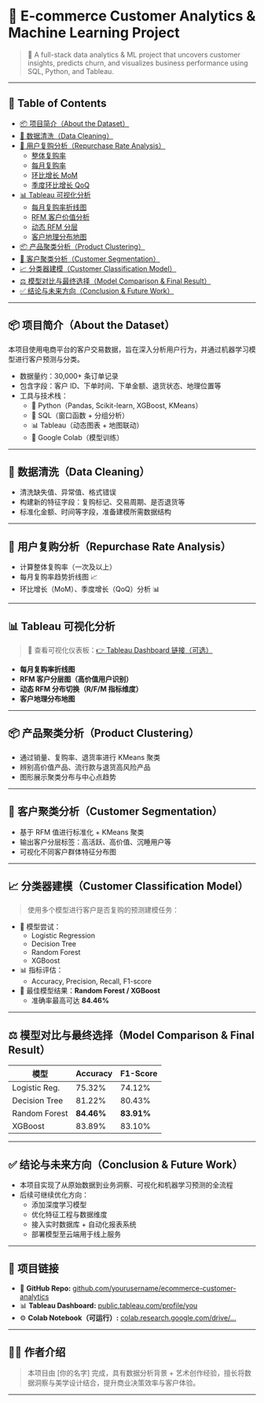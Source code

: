 # 🛒 E-commerce Customer Analytics & Machine Learning Project

> 🎯 A full-stack data analytics & ML project that uncovers customer insights, predicts churn, and visualizes business performance using SQL, Python, and Tableau.

---

## 📑 Table of Contents

- [📦 项目简介（About the Dataset）](##[项目简介about-the-dataset](https://github.com/qwqw16/E-commerce-Customer-Analytics/blob/main/README.md#-%E9%A1%B9%E7%9B%AE%E7%AE%80%E4%BB%8Babout-the-dataset))
- [🧹 数据清洗（Data Cleaning）](#数据清洗data-cleaning)
- [🔁 用户复购分析（Repurchase Rate Analysis）](#用户复购分析repurchase-rate-analysis)
  - [整体复购率](#整体复购率)
  - [每月复购率](#每月复购率)
  - [环比增长 MoM](#环比增长-mom)
  - [季度环比增长 QoQ](#季度环比增长-qoq)
- [📊 Tableau 可视化分析](#tableau-可视化分析)
  - [每月复购率折线图](#每月复购率折线图)
  - [RFM 客户价值分析](#rfm-客户价值分析)
  - [动态 RFM 分层](#动态-rfm-分层)
  - [客户地理分布地图](#客户地理分布地图)
- [📦 产品聚类分析（Product Clustering）](#产品聚类分析product-clustering)
- [👥 客户聚类分析（Customer Segmentation）](#客户聚类分析customer-segmentation)
- [📈 分类器建模（Customer Classification Model）](#分类器建模customer-classification-model)
- [⚖️ 模型对比与最终选择（Model Comparison & Final Result）](#模型对比与最终选择model-comparison--final-result)
- [✅ 结论与未来方向（Conclusion & Future Work）](#结论与未来方向conclusion--future-work)

---

## 📦 项目简介（About the Dataset）

本项目使用电商平台的客户交易数据，旨在深入分析用户行为，并通过机器学习模型进行客户预测与分类。

- 数据量约：30,000+ 条订单记录
- 包含字段：客户 ID、下单时间、下单金额、退货状态、地理位置等
- 工具与技术栈：  
  - 🐍 Python（Pandas, Scikit-learn, XGBoost, KMeans）  
  - 🧠 SQL（窗口函数 + 分组分析）  
  - 📊 Tableau（动态图表 + 地图联动）  
  - 🔁 Google Colab（模型训练）

---

## 🧹 数据清洗（Data Cleaning）

- 清洗缺失值、异常值、格式错误
- 构建新的特征字段：复购标记、交易周期、是否退货等
- 标准化金额、时间等字段，准备建模所需数据结构

---

## 🔁 用户复购分析（Repurchase Rate Analysis）

- 计算整体复购率（一次及以上）
- 每月复购率趋势折线图 📈
- 环比增长（MoM）、季度增长（QoQ）分析 📊

---

## 📊 Tableau 可视化分析

> 🔗 查看可视化仪表板：[👉 Tableau Dashboard 链接（可选）](#)

- **每月复购率折线图**
- **RFM 客户分层图（高价值用户识别）**
- **动态 RFM 分布切换（R/F/M 指标维度）**
- **客户地理分布地图**

---

## 📦 产品聚类分析（Product Clustering）

- 通过销量、复购率、退货率进行 KMeans 聚类
- 辨别高价值产品、流行款与退货高风险产品
- 图形展示聚类分布与中心点趋势

---

## 👥 客户聚类分析（Customer Segmentation）

- 基于 RFM 值进行标准化 + KMeans 聚类
- 输出客户分层标签：高活跃、高价值、沉睡用户等
- 可视化不同客户群体特征分布图

---

## 📈 分类器建模（Customer Classification Model）

> 使用多个模型进行客户是否复购的预测建模任务：

- 🎯 模型尝试：
  - Logistic Regression
  - Decision Tree
  - Random Forest
  - XGBoost
- 📊 指标评估：
  - Accuracy, Precision, Recall, F1-score
- 🧪 最佳模型结果：**Random Forest / XGBoost**
  - 准确率最高可达 **84.46%**

---

## ⚖️ 模型对比与最终选择（Model Comparison & Final Result）

| 模型           | Accuracy | F1-Score |
|----------------|----------|----------|
| Logistic Reg.  | 75.32%   | 74.12%   |
| Decision Tree  | 81.22%   | 80.43%   |
| Random Forest  | **84.46%** | **83.91%** |
| XGBoost        | 83.89%   | 83.10%   |

---

## ✅ 结论与未来方向（Conclusion & Future Work）

- 本项目实现了从原始数据到业务洞察、可视化和机器学习预测的全流程
- 后续可继续优化方向：
  - 添加深度学习模型
  - 优化特征工程与数据维度
  - 接入实时数据库 + 自动化报表系统
  - 部署模型至云端用于线上服务

---

## 🔗 项目链接

- 📂 **GitHub Repo:** [github.com/yourusername/ecommerce-customer-analytics](https://github.com/yourusername/ecommerce-customer-analytics)
- 📊 **Tableau Dashboard:** [public.tableau.com/profile/you](#)
- ⚙️ **Colab Notebook（可运行）:** [colab.research.google.com/drive/...](#)

---

## 🙋‍♀️ 作者介绍

> 本项目由 [你的名字] 完成，具有数据分析背景 + 艺术创作经验，擅长将数据洞察与美学设计结合，提升商业决策效率与客户体验。

---

